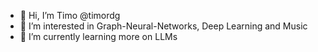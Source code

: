 - 👋 Hi, I’m Timo @timordg
- 👀 I’m interested in Graph-Neural-Networks, Deep Learning and Music
- 🌱 I’m currently learning more on LLMs
<!---
- 📫 How to reach me timo.rodinger@gmail.com
--->

<!---
timordg/timordg is a ✨ special ✨ repository because its `README.md` (this file) appears on your GitHub profile.
You can click the Preview link to take a look at your changes.
--->
